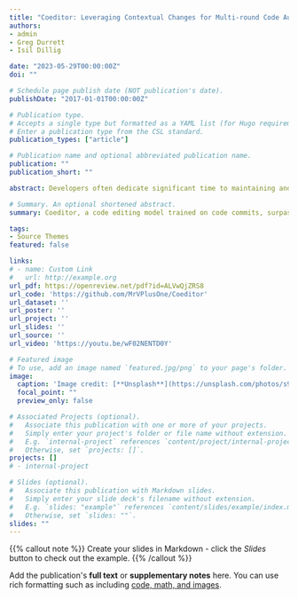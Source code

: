 ```yaml
---
title: "Coeditor: Leveraging Contextual Changes for Multi-round Code Auto-editing"
authors:
- admin
- Greg Durrett
- Isil Dillig

date: "2023-05-29T00:00:00Z"
doi: ""

# Schedule page publish date (NOT publication's date).
publishDate: "2017-01-01T00:00:00Z"

# Publication type.
# Accepts a single type but formatted as a YAML list (for Hugo requirements).
# Enter a publication type from the CSL standard.
publication_types: ["article"]

# Publication name and optional abbreviated publication name.
publication: ""
publication_short: ""

abstract: Developers often dedicate significant time to maintaining and refactoring existing code. However, most prior work on generative models for code focuses solely on creating new code, overlooking the distinctive needs of editing existing code. In this work, we explore a multi-round code auto-editing setting, aiming to predict edits to a code region based on recent changes within the same codebase. Our model, Coeditor, is a fine-tuned language model specifically designed for code editing tasks. We represent code changes using a line diff format and employ static analysis to form large customized model contexts, ensuring the availability of appropriate information for prediction. We collect a code editing dataset from the commit histories of 1650 open-source Python projects for training and evaluation. In a simplified single-round, single-edit task, Coeditor significantly outperforms GPT-3.5 and SOTA open-source code completion models (bringing exact-match accuracy from 34.7 up to 60.4), demonstrating the benefits of incorporating editing history for code completion. In a multi-round, multi-edit setting, we observe substantial gains by iteratively conditioning on additional user edits. We have open-sourced our code, data, and model weights to encourage future research and have released a VSCode extension powered by our model for interactive IDE usage.

# Summary. An optional shortened abstract.
summary: Coeditor, a code editing model trained on code commits, surpasses previous code completion methods and unveils a new multi-round auto-editing application.

tags: 
- Source Themes
featured: false

links:
# - name: Custom Link
#   url: http://example.org
url_pdf: https://openreview.net/pdf?id=ALVwQjZRS8
url_code: 'https://github.com/MrVPlusOne/Coeditor'
url_dataset: ''
url_poster: ''
url_project: ''
url_slides: ''
url_source: ''
url_video: 'https://youtu.be/wF02NENTD0Y'

# Featured image
# To use, add an image named `featured.jpg/png` to your page's folder. 
image:
  caption: 'Image credit: [**Unsplash**](https://unsplash.com/photos/s9CC2SKySJM)'
  focal_point: ""
  preview_only: false

# Associated Projects (optional).
#   Associate this publication with one or more of your projects.
#   Simply enter your project's folder or file name without extension.
#   E.g. `internal-project` references `content/project/internal-project/index.md`.
#   Otherwise, set `projects: []`.
projects: []
# - internal-project

# Slides (optional).
#   Associate this publication with Markdown slides.
#   Simply enter your slide deck's filename without extension.
#   E.g. `slides: "example"` references `content/slides/example/index.md`.
#   Otherwise, set `slides: ""`.
slides: ""
---
```


{{% callout note %}}
Create your slides in Markdown - click the *Slides* button to check out the example.
{{% /callout %}}

Add the publication's **full text** or **supplementary notes** here. You can use rich formatting such as including [code, math, and images](https://wowchemy.com/docs/content/writing-markdown-latex/).
